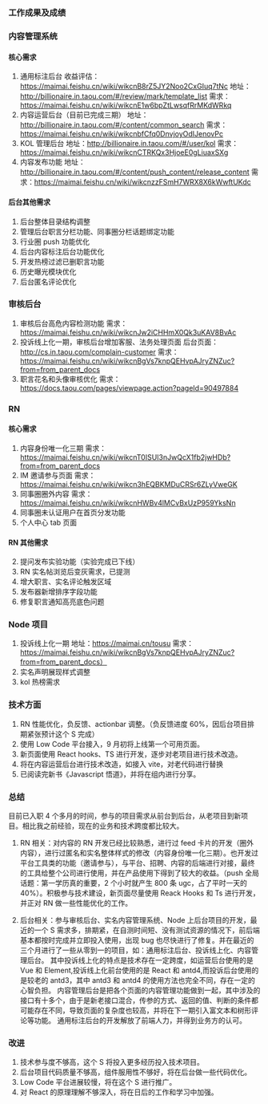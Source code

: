 #

### 工作成果及成绩

### 内容管理系统

#### 核心需求

1. 通用标注后台
   收益评估：https://maimai.feishu.cn/wiki/wikcnB8rZ5JY2Noo2CxGIuq7tNc
   地址：http://billionaire.in.taou.com/#/review/mark/template_list
   需求：https://maimai.feishu.cn/wiki/wikcnE1w6bpZtLwsqfRrMKdWRkq
2. 内容运营后台（目前已完成三期）
   地址：http://billionaire.in.taou.com/#/content/common_search
   需求：https://maimai.feishu.cn/wiki/wikcnbfCfq0DnvjoyOdIJenovPc
3. KOL 管理后台
   地址：http://billionaire.in.taou.com/#/user/kol
   需求：https://maimai.feishu.cn/wiki/wikcnCTRKQx3HjoeE0gLiuaxSXg
4. 内容发布功能
   地址：http://billionaire.in.taou.com/#/content/push_content/release_content
   需求：https://maimai.feishu.cn/wiki/wikcnzzFSmH7WRX8X6kWwftUKdc

#### 后台其他需求

1. 后台整体目录结构调整
2. 管理后台职言分栏功能、同事圈分栏话题绑定功能
3. 行业圈 push 功能优化
4. 后台内容标注后台功能优化
5. 开发热榜过滤已删职言功能
6. 历史曝光模块优化
7. 后台匿名评论优化

### 审核后台

1. 审核后台高危内容检测功能
   需求：https://maimai.feishu.cn/wiki/wikcnJw2iCHHmX0Qk3uKAV8BvAc
2. 投诉线上化一期，审核后台增加客服、法务处理页面
   后台页面：http://cs.in.taou.com/complain-customer
   需求：https://maimai.feishu.cn/wiki/wikcnBgVs7knpQEHvpAJryZNZuc?from=from_parent_docs
3. 职言花名和头像审核优化
   需求：https://docs.taou.com/pages/viewpage.action?pageId=90497884

### RN

#### 核心需求

1. 内容身份唯一化三期
   需求：https://maimai.feishu.cn/wiki/wikcnT0ISUI3nJwQcX1fb2jwHDb?from=from_parent_docs
2. IM 邀请参与页面
   需求：https://maimai.feishu.cn/wiki/wikcn3hEQBKMDuCRSr6ZLyVweGK
3. 同事圈圈外内容
   需求：https://maimai.feishu.cn/wiki/wikcnHWBv4lMCvBxUzP959YksNn
4. 同事圈未认证用户在首页分发功能
5. 个人中心 tab 页面

#### RN 其他需求

2. 提问发布实验功能（实验完成已下线）
3. RN 实名帖浏览后变灰需求，已提测
4. 增大职言、实名评论触发区域
5. 发布器新增排序字段功能
6. 修复职言通知高亮底色问题

### Node 项目

1. 投诉线上化一期
   地址：https://maimai.cn/tousu
   需求：https://maimai.feishu.cn/wiki/wikcnBgVs7knpQEHvpAJryZNZuc?from=from_parent_docs）
2. 实名声明展现样式调整
3. kol 热榜需求

### 技术方面

1. RN 性能优化，负反馈、actionbar 调整。（负反馈进度 60%，因后台项目排期紧张预计这个 S 完成）
2. 使用 Low Code 平台接入，9 月初将上线第一个可用页面。
3. 新页面使用 React hooks、TS 进行开发，逐步对老项目进行技术改造。
4. 将在内容运营后台进行技术改造，如接入 vite，对老代码进行替换
5. 已阅读完新书《Javascript 悟道》，并将在组内进行分享。

### 总结

目前已入职 4 个多月的时间，参与的项目需求从前台到后台，从老项目到新项目。相比我之前经验，现在的业务和技术跨度都比较大。

1. RN 相关：对内容的 RN 开发已经比较熟悉，进行过 feed 卡片的开发（圈外内容），进行过匿名和实名整体样式的修改（内容身份唯一化三期）。也开发过平台工具类的功能（邀请参与），与平台、招聘、内容的后端进行对接，最终的工具给整个公司进行使用，并在产品使用下得到了较大的收益。（push 全局话题：第一学历真的重要，2 个小时就产生 800 条 ugc，占了平时一天的 40%）。积极参与技术建设，新页面尽量使用 Reack Hooks 和 Ts 进行开发，并正对 RN 做一些性能优化的工作。

2. 后台相关：参与审核后台、实名内容管理系统、Node 上后台项目的开发，最近的一个 S 需求多，排期紧，在自测时间短、没有测试资源的情况下，前后端基本都按时完成并立即投入使用，出现 bug 也尽快进行了修复。并在最近的三个月进行了一些从零到一的项目，如：通用标注后台、投诉线上化、内容管理后台。
   其中投诉线上化的特点是技术存在一定跨度，如运营后台使用的是 Vue 和 Element,投诉线上化前台使用的是 React 和 antd4,而投诉后台使用的是较老的 antd3，其中 antd3 和 antd4 的使用方法也完全不同，存在一定的心智负担。
   内容管理后台是把各个页面的内容管理功能做到一起，其中涉及的接口有十多个，由于是新老接口混合，传参的方式、返回的值、判断的条件都可能存在不同，导致页面的复杂度也较高，并将在下一期引入富文本和树形评论等功能。
   通用标注后台的开发解放了前端人力，并得到业务方的认可。

### 改进

1. 技术参与度不够高，这个 S 将投入更多经历投入技术项目。
2. 后台项目代码质量不够高，组件服用性不够好，将在后台做一些代码优化。
3. Low Code 平台进展较慢，将在这个 S 进行推广。
4. 对 React 的原理理解不够深入，将在日后的工作和学习中加强。
